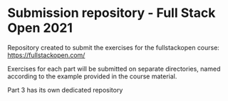 # Submission repository - Full Stack Open 2021
Repository created to submit the exercises for the fullstackopen course: https://fullstackopen.com/

Exercises for each part will be submitted on separate directories, named according to the example provided in the course material.

Part 3 has its own dedicated repository 